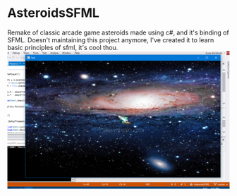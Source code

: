 # AsteroidsSFML
Remake of classic arcade game asteroids made using c#, and it's binding of SFML. Doesn't maintaining this project anymore, I've created it to learn basic principles of sfml, it's cool thou.
![alt text](https://github.com/kubawich/AsteroidsSFML/blob/master/Capture.PNG "Presentationt")
